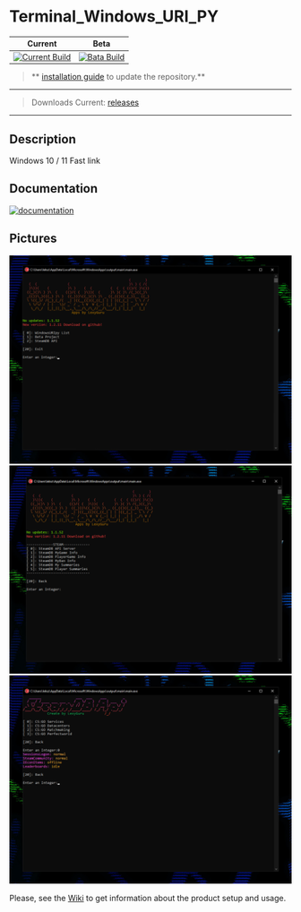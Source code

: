 # Terminal_Windows_URI_PY


| Current | Beta |
| ------- |------|
| [![Current Build](https://api.travis-ci.org/image-rs/image-png.svg?branch=master)](https://github.com/LexyGuru/Terminal_Windows_URI_PY) | [![Bata Build](https://api.travis-ci.org/image-rs/image-png.svg?branch=master)](https://github.com/LexyGuru/Terminal_Windows_URI_PY/tree/beta) |

> ** [installation guide](https://github.com/LexyGuru/Terminal_Windows_URI_PY/wiki/Install) to update the repository.**
 
***

> Downloads Current: [releases](https://github.com/LexyGuru/Terminal_Windows_URI_PY/releases)


***

## Description

Windows 10 / 11 Fast link


## Documentation
[![documentation](https://img.shields.io/badge/documentation-wiki-blue.svg)](https://github.com/LexyGuru/Terminal_Windows_URI_PY/wiki)

## Pictures

[![pic](https://raw.githubusercontent.com/LexyGuru/Terminal_Windows_URI_PY/beta/SVG_DIR/1.png )](https://raw.githubusercontent.com/LexyGuru/Terminal_Windows_URI_PY/beta/SVG_DIR/1.png)
[![pic](https://raw.githubusercontent.com/LexyGuru/Terminal_Windows_URI_PY/beta/SVG_DIR/1_2.png)](https://raw.githubusercontent.com/LexyGuru/Terminal_Windows_URI_PY/beta/SVG_DIR/1_2.png)
[![pic](https://raw.githubusercontent.com/LexyGuru/Terminal_Windows_URI_PY/beta/SVG_DIR/2.png)](https://raw.githubusercontent.com/LexyGuru/Terminal_Windows_URI_PY/beta/SVG_DIR/2.png)

Please, see the [Wiki](https://github.com/LexyGuru/Terminal_Windows_URI_PY/wiki) to get information about the product setup and usage.

<span style="color: green">  </span>


